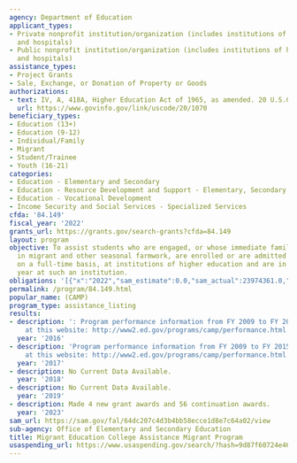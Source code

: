 ```yaml
---
agency: Department of Education
applicant_types:
- Private nonprofit institution/organization (includes institutions of higher education
  and hospitals)
- Public nonprofit institution/organization (includes institutions of higher education
  and hospitals)
assistance_types:
- Project Grants
- Sale, Exchange, or Donation of Property or Goods
authorizations:
- text: IV, A, 418A, Higher Education Act of 1965, as amended. 20 U.S.C. &sect; 1070d-2.
  url: https://www.govinfo.gov/link/uscode/20/1070
beneficiary_types:
- Education (13+)
- Education (9-12)
- Individual/Family
- Migrant
- Student/Trainee
- Youth (16-21)
categories:
- Education - Elementary and Secondary
- Education - Resource Development and Support - Elementary, Secondary Education
- Education - Vocational Development
- Income Security and Social Services - Specialized Services
cfda: '84.149'
fiscal_year: '2022'
grants_url: https://grants.gov/search-grants?cfda=84.149
layout: program
objective: To assist students who are engaged, or whose immediate family is engaged,
  in migrant and other seasonal farmwork, are enrolled or are admitted for enrollment
  on a full-time basis, at institutions of higher education and are in the first academic
  year at such an institution.
obligations: '[{"x":"2022","sam_estimate":0.0,"sam_actual":23974361.0,"usa_spending_actual":23824837.7},{"x":"2023","sam_estimate":26068138.0,"sam_actual":0.0,"usa_spending_actual":26377405.51},{"x":"2024","sam_estimate":32896192.0,"sam_actual":0.0,"usa_spending_actual":27939009.01}]'
permalink: /program/84.149.html
popular_name: (CAMP)
program_type: assistance_listing
results:
- description: ': Program performance information from FY 2009 to FY 2015 is available
    at this website: http://www2.ed.gov/programs/camp/performance.html.'
  year: '2016'
- description: 'Program performance information from FY 2009 to FY 2015 is available
    at this website: http://www2.ed.gov/programs/camp/performance.html.'
  year: '2017'
- description: No Current Data Available.
  year: '2018'
- description: No Current Data Available.
  year: '2019'
- description: Made 4 new grant awards and 56 continuation awards.
  year: '2023'
sam_url: https://sam.gov/fal/64dc207c4d3b4bb58ecce1d8e7c64a02/view
sub-agency: Office of Elementary and Secondary Education
title: Migrant Education College Assistance Migrant Program
usaspending_url: https://www.usaspending.gov/search/?hash=9d87f60724e460905bea33b2ec1c8f79
---
```

